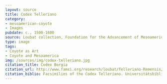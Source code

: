 ```yaml
---
layout: source
title: Codex Telleriano
category: 
- mesoamerican-coyote
- Images
pubdate: c., 1500-1600
source: Loubat collection, Foundation for the Advancement of Mesoamerican Studies (FAMSI)
type: image
tags: 
- Coyote as Art
- Coyote and Mesoamerica
img: /sources/img/codex-telleriano.jpg
citation_title: Codex Borgia 
citation_url: http://www.famsi.org/research/loubat/Telleriano-Remensis/thumbs0.html
citation_biblio: Facsimilies of the Codex Telleriano. Universitätsbibliothek Rostock - Codex Telleriano-Remensis (Loubat 1901). Foundation for the Advancement of Mesoamerican Studies (FAMSI) http://www.famsi.org/research/loubat/Telleriano-Remensis/thumbs0.html
---
```

